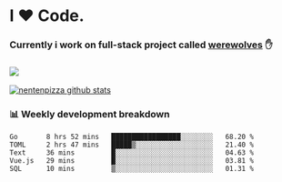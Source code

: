# I ❤️ Code.
### Currently i work on full-stack project called [werewolves](https://github.com/nentenpizza/werewolves-backend) ✋

### ![](http://img.shields.io/badge/Go-language-blue?style=for-the-badge&logo=appveyor)
[![nentenpizza github stats](https://github-readme-stats.vercel.app/api?username=nentenpizza&count_private=true)](https://github.com/anuraghazra/github-readme-stats)

### 📊 Weekly development breakdown

<!--START_SECTION:waka-->
```text
Go       8 hrs 52 mins   █████████████████░░░░░░░░   68.20 % 
TOML     2 hrs 47 mins   █████▒░░░░░░░░░░░░░░░░░░░   21.40 % 
Text     36 mins         █░░░░░░░░░░░░░░░░░░░░░░░░   04.63 % 
Vue.js   29 mins         █░░░░░░░░░░░░░░░░░░░░░░░░   03.81 % 
SQL      10 mins         ▒░░░░░░░░░░░░░░░░░░░░░░░░   01.31 % 
```
<!--END_SECTION:waka-->

